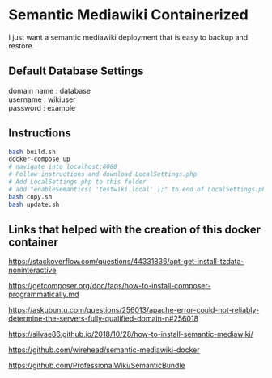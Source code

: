 # Semantic Mediawiki Containerized

I just want a semantic mediawiki deployment that is easy to backup and restore.

## Default Database Settings

domain name : database \
username    : wikiuser \
password    : example

## Instructions

``` bash
bash build.sh
docker-compose up
# navigate into localhost:8080
# Follow instructions and download LocalSettings.php
# Add LocalSettings.php to this folder
# add "enableSemantics( 'testwiki.local' );" to end of LocalSettings.php
bash copy.sh
bash update.sh
```

## Links that helped with the creation of this docker container

<https://stackoverflow.com/questions/44331836/apt-get-install-tzdata-noninteractive>

<https://getcomposer.org/doc/faqs/how-to-install-composer-programmatically.md>

<https://askubuntu.com/questions/256013/apache-error-could-not-reliably-determine-the-servers-fully-qualified-domain-n#256018>

<https://silvae86.github.io/2018/10/28/how-to-install-semantic-mediawiki/>

<https://github.com/wirehead/semantic-mediawiki-docker>

<https://github.com/ProfessionalWiki/SemanticBundle>
